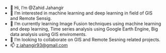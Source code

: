 - 👋 Hi, I’m @Zahid Jahangir
- 👀 I’m interested in machine learning and deep learning in field of GIS and Remote Sensig.
- 🌱 I’m currently learning Image Fusion techniques using machine learning and deep learning, Time series analysis using Google Earth Engine, Big data analysis using GIS enviroments.
- 💞️ I’m looking to collaborate on GIS and Remote Sesning related projects.
- 📫 z.jahangir93@gmail.com
